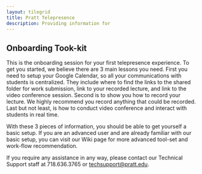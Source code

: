 ```yaml
---
layout: tilegrid
title: Pratt Telepresence
description: Providing information for  
---
```


## Onboarding Took-kit

This is the onboarding session for your first telepresence experience. To get you started, we believe there are 3 main lessons you need. First you need to setup your Google Calendar, so all your communications  with students is centralized. They include where to find the links to the shared folder for work submission, link to your recorded lecture, and link to the video conference session. Second is to show you how to record your lecture. We highly recommend you record anything that could be recorded. Last but not least, is how to conduct video conference and interact with students in real time. 

With these 3 pieces of information, you should be able to get yourself a basic setup. If you are an advanced user and are already familiar with our basic setup, you can visit our Wiki page for more advanced tool-set and work-flow recommendation.  

If you require any assistance in any way, please contact our Technical Support staff at 718.636.3765 or [techsupport@pratt.edu](mailto:techsupport@pratt.edu).



